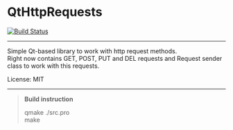 # QtHttpRequests

[![Build Status](https://travis-ci.org/dobokirisame/QtHttpRequests.svg?branch=master)](https://travis-ci.org/dobokirisame/QtHttpRequests)

----------
Simple Qt-based library to work with http request methods.  
Right now contains GET, POST, PUT and DEL requests and Request sender class to work with this requests.  

License: MIT




----------
> **Build instruction**
>
>qmake ./src.pro  
>make
>

